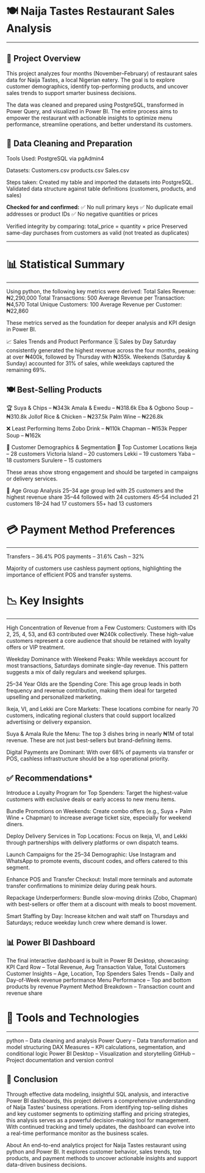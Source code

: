 
# 🍽️ Naija Tastes Restaurant Sales Analysis
---
**📌 Project Overview**
---
This project analyzes four months (November–February) of restaurant sales data for Naija Tastes, a local Nigerian eatery. The goal is to explore customer demographics, identify top-performing products, and uncover sales trends to support smarter business decisions.

The data was cleaned and prepared using PostgreSQL, transformed in Power Query, and visualized in Power BI. The entire process aims to empower the restaurant with actionable insights to optimize menu performance, streamline operations, and better understand its customers.

**🧹 Data Cleaning and Preparation**
---
Tools Used:
PostgreSQL via pgAdmin4

Datasets:
Customers.csv
products.csv
Sales.csv

Steps taken:
Created my table and imported the datasets into PostgreSQL.
Validated data structure against table definitions (customers, products, and sales)

**Checked for and confirmed:**
✅ No null primary keys
✅ No duplicate email addresses or product IDs
✅ No negative quantities or prices

Verified integrity by comparing:
total_price = quantity × price
Preserved same-day purchases from customers as valid (not treated as duplicates)

---
# 📊 Statistical Summary
---
Using python, the following key metrics were derived:
Total Sales Revenue: ₦2,290,000
Total Transactions: 500
Average Revenue per Transaction: ₦4,570
Total Unique Customers: 100
Average Revenue per Customer: ₦22,860

These metrics served as the foundation for deeper analysis and KPI design in Power BI.

📈 Sales Trends and Product Performance
🗓️ Sales by Day
Saturday consistently generated the highest revenue across the four months, peaking at over ₦400k, followed by Thursday with ₦355k. Weekends (Saturday & Sunday) accounted for 31% of sales, while weekdays captured the remaining 69%.

**🍽️ Best-Selling Products**
---
🏆 Suya & Chips – ₦343k
Amala & Ewedu – ₦318.6k
Eba & Ogbono Soup – ₦310.8k
Jollof Rice & Chicken – ₦237.5k
Palm Wine – ₦226.8k

❌ Least Performing Items
Zobo Drink – ₦110k
Chapman – ₦153k
Pepper Soup – ₦162k

👥 Customer Demographics & Segmentation
📍 Top Customer Locations
Ikeja – 28 customers
Victoria Island – 20 customers
Lekki – 19 customers
Yaba – 18 customers
Surulere – 15 customers

These areas show strong engagement and should be targeted in campaigns or delivery services.

👤 Age Group Analysis
25–34 age group led with 25 customers and the highest revenue share
35–44 followed with 24 customers
45–54 included 21 customers
18–24 had 17 customers
55+ had 13 customers

# 💳 Payment Method Preferences
---
Transfers – 36.4%
POS payments – 31.6%
Cash – 32%

Majority of customers use cashless payment options, highlighting the importance of efficient POS and transfer systems.

# 📉 Key Insights
---
High Concentration of Revenue from a Few Customers:
Customers with IDs 2, 25, 4, 53, and 63 contributed over ₦240k collectively. These high-value customers represent a core audience that should be retained with loyalty offers or VIP treatment.

Weekday Dominance with Weekend Peaks:
While weekdays account for most transactions, Saturdays dominate single-day revenue. This pattern suggests a mix of daily regulars and weekend splurges.

25–34 Year Olds are the Spending Core:
This age group leads in both frequency and revenue contribution, making them ideal for targeted upselling and personalized marketing.

Ikeja, VI, and Lekki are Core Markets:
These locations combine for nearly 70 customers, indicating regional clusters that could support localized advertising or delivery expansion.

Suya & Amala Rule the Menu:
The top 3 dishes bring in nearly ₦1M of total revenue. These are not just best-sellers but brand-defining items.

Digital Payments are Dominant:
With over 68% of payments via transfer or POS, cashless infrastructure should be a top operational priority.

**✅ Recommendations***
---
Introduce a Loyalty Program for Top Spenders:
Target the highest-value customers with exclusive deals or early access to new menu items.

Bundle Promotions on Weekends:
Create combo offers (e.g., Suya + Palm Wine + Chapman) to increase average ticket size, especially for weekend diners.

Deploy Delivery Services in Top Locations:
Focus on Ikeja, VI, and Lekki through partnerships with delivery platforms or own dispatch teams.

Launch Campaigns for the 25–34 Demographic:
Use Instagram and WhatsApp to promote events, discount codes, and offers catered to this segment.

Enhance POS and Transfer Checkout:
Install more terminals and automate transfer confirmations to minimize delay during peak hours.

Repackage Underperformers:
Bundle slow-moving drinks (Zobo, Chapman) with best-sellers or offer them at a discount with meals to boost movement.

Smart Staffing by Day:
Increase kitchen and wait staff on Thursdays and Saturdays; reduce weekday lunch crew where demand is lower.

**📊 Power BI Dashboard**
---
The final interactive dashboard is built in Power BI Desktop, showcasing:
KPI Card Row – Total Revenue, Avg Transaction Value, Total Customers
Customer Insights – Age, Location, Top Spenders
Sales Trends – Daily and Day-of-Week revenue performance
Menu Performance – Top and bottom products by revenue
Payment Method Breakdown – Transaction count and revenue share



# 🧰 Tools and Technologies
---
python – Data cleaning and analysis
Power Query – Data transformation and model structuring
DAX Measures – KPI calculations, segmentation, and conditional logic
Power BI Desktop – Visualization and storytelling
GitHub – Project documentation and version control

**📌 Conclusion**
---
Through effective data modeling, insightful SQL analysis, and interactive Power BI dashboards, this project delivers a comprehensive understanding of Naija Tastes' business operations. From identifying top-selling dishes and key customer segments to optimizing staffing and pricing strategies, this analysis serves as a powerful decision-making tool for management. With continued tracking and timely updates, the dashboard can evolve into a real-time performance monitor as the business scales.

About
An end-to-end analytics project for Naija Tastes restaurant using python and Power BI. It explores customer behavior, sales trends, top products, and payment methods to uncover actionable insights and support data-driven business decisions.
